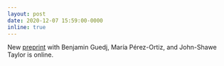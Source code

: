 ```yaml
---
layout: post
date: 2020-12-07 15:59:00-0000
inline: true
---
```

New [preprint](https://arxiv.org/abs/2012.03780) with Benjamin Guedj, María Pérez-Ortiz, and John-Shawe Taylor is online.
